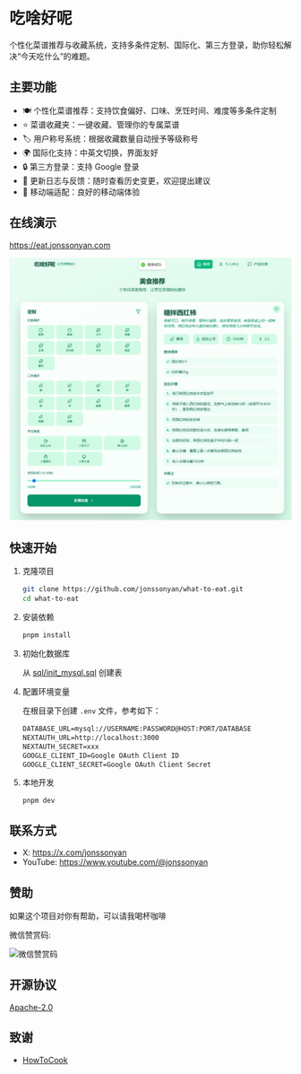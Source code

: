 # 吃啥好呢

个性化菜谱推荐与收藏系统，支持多条件定制、国际化、第三方登录，助你轻松解决“今天吃什么”的难题。

## 主要功能

- 🍽️ 个性化菜谱推荐：支持饮食偏好、口味、烹饪时间、难度等多条件定制
- ⭐ 菜谱收藏夹：一键收藏、管理你的专属菜谱
- 🏷️ 用户称号系统：根据收藏数量自动授予等级称号
- 🌍 国际化支持：中英文切换，界面友好
- 🔒 第三方登录：支持 Google 登录
- 📝 更新日志与反馈：随时查看历史变更，欢迎提出建议
- 📱 移动端适配：良好的移动端体验

## 在线演示

https://eat.jonssonyan.com

![preview](docs/images/preview.png)

## 快速开始

1. 克隆项目

    ```bash
    git clone https://github.com/jonssonyan/what-to-eat.git
    cd what-to-eat
    ```

2. 安装依赖

    ```bash
    pnpm install
    ```

3. 初始化数据库

   从 [sql/init_mysql.sql](sql/init_mysql.sql) 创建表

4. 配置环境变量

   在根目录下创建 `.env` 文件，参考如下：

   ```env
   DATABASE_URL=mysql://USERNAME:PASSWORD@HOST:PORT/DATABASE
   NEXTAUTH_URL=http://localhost:3000
   NEXTAUTH_SECRET=xxx
   GOOGLE_CLIENT_ID=Google OAuth Client ID
   GOOGLE_CLIENT_SECRET=Google OAuth Client Secret
   ```

5. 本地开发

   ```bash
   pnpm dev
   ```

## 联系方式

- X: https://x.com/jonssonyan
- YouTube: https://www.youtube.com/@jonssonyan

## 赞助

如果这个项目对你有帮助，可以请我喝杯咖啡

微信赞赏码:

<img src="https://github.com/jonssonyan/install-script/assets/46235235/cce90c48-27d3-492c-af3e-468b656bdd06" width="150" alt="微信赞赏码" title="微信赞赏码"/>

## 开源协议

[Apache-2.0](LICENSE)

## 致谢

- [HowToCook](https://github.com/Anduin2017/HowToCook)